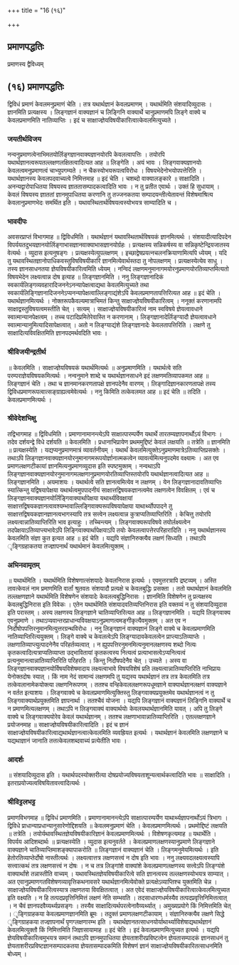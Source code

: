 +++
title = "16 (१६)"

+++


## प्रमाणपद्धतिः

प्रमाणस्य द्वैविध्यम्

## (१६) **प्रमाणपद्धतिः**

द्विविधं प्रमाणं केवलमनुप्रमाणं चेति । तत्र यथार्थज्ञानं केवलप्रमाणम् । यथार्थमिति संशयादिव्युदासः । ज्ञानमिति प्रत्यक्षस्य । लिङ्गज्ञानं वाक्यज्ञानं च लिङ्गिनि वाक्यार्थे चानुप्रमाणमपि लिङ्गे वाक्ये च केवलप्रमाणमिति नातिव्याप्तिः । इदं च साक्षाज्ज्ञेयविषयीकारित्वात्केवलमित्युच्यते ।

### **जयतीर्थविजय**

नन्वनुप्रमाणत्वेनाभिमतयोर्लिङ्गज्ञानवाक्यज्ञानयोरपि केवलत्वापत्तिः । तयोरपि यथार्थज्ञानत्वरूपतल्लक्षणलक्षितत्वादित्यत आह ॥ लिङ्गेति । अयं भावः । लिङ्गवाक्यज्ञानयोः केवलत्वमनुप्रमाणत्वं चाभ्युपगम्यते । न चैकस्योभयरूपत्वविरोधः । विषयभेदेनोभयोपपत्तेरिति । यथार्थज्ञानस्य केवलपदवाच्यत्वे निमित्तमाह ॥ इदं चेति । चशब्दो वाक्यालङ्कारे ॥ साक्षादिति । अनन्यद्वारोपाधितया विषयस्य ज्ञाततासम्पादकत्वादिति भावः । न तु प्रतीत एवार्थः । उक्तं हि सुधायाम् । केवलं विषयस्य ज्ञाततां ज्ञानमुपाधितया करणानि तु तज्जनकतया सम्पादयन्तीत्येतावन्तं विशेषमाश्रित्य केवलानुप्रमाणभेदः समर्थित इति । यथावस्थितार्थविषयत्वस्योभयत्र साम्यादिति च ।

### **भावदीपः**

अवसरप्राप्तं विभागमाह ॥ द्विविधमिति । यथार्थज्ञानं यथावस्थितार्थविषयकं ज्ञानमित्यर्थः । संशयादीत्यादिपदेन विपर्ययतदुभयज्ञानयोर्लिङ्गाभासज्ञानवाक्याभासज्ञानयोर्ग्रहः । प्रत्यक्षस्य सन्निकर्षस्य वा सन्निकृष्टेन्द्रियजातस्य वेत्यर्थः । व्युदास इत्यनुषङ्गः । प्रत्यक्षस्येत्युपलक्षणम् । इच्छाद्वेषप्रयत्नचलनक्रियाणामित्यपि ध्येयम् । यदि तु यथावस्थितज्ञानोपाधिकवस्तुविषविषयीकारि ज्ञानमित्येवार्थस्तदा तु नोपलक्षणम् । प्रत्यक्षस्येत्येव साधु । तस्य ज्ञानसाधनतया ज्ञेयविषयीकारित्वमिति ध्येयम् । नन्विदं लक्षणमनुमानागमयोरनुप्रमाणयोरतिव्याप्तमित्यतो विषयभेदेन लक्ष्यत्वान्न दोष इत्याह ॥ लिङ्गज्ञानमिति । ननु लिङ्गज्ञानादिकं स्वकार्यलिङ्गव्यवहारादिजननेऽनन्यापेक्षत्वाद्यथा केवलमित्युच्यते तथा स्वकार्यलिङ्गिज्ञानादिजननेऽप्यनन्यापेक्षत्वाल्लिङ्गाद्यंशेऽपि केवलप्रमाणतापत्तिरित्यत आह ॥ इदं चेति । यथार्थज्ञानमित्यर्थः । नोक्तरूपकैवल्यमात्राभिमतं किन्तु साक्षाज्ज्ञेयविषयीकारित्वम् । ननूक्तं करणानामपि साक्षाद्वस्तुविषयत्वमस्तीति चेत् । सत्यम् । साक्षाज्ज्ञेयविषयीकारित्वं नाम स्वविषये ज्ञेयत्वावधाने स्वात्मान्यानपेक्षत्वम् । तच्च पटादिप्रमितेरेवास्ति न करणानाम् । लिङ्गज्ञानादेर्लिङ्ग्यादौ ज्ञेयत्वावधाने स्वात्मान्यानुमित्यादिसापेक्षत्वात् । अतो न लिङ्ग्याद्यंशे लिङ्गज्ञानादेः केवलतापत्तिरिति । लक्षणे तु साक्षादित्यविवक्षितमिति ज्ञानपदमर्थवदिति भावः ।

### **श्रीविजयीन्द्रतीर्थ**

॥ केवलमिति । साक्षाज्ज्ञेयविषयकं यथार्थमित्यर्थः ॥ अनुप्रमाणमिति । यथार्थत्वे सति परम्पराज्ञेयविषयकमित्यर्थः । नन्वनुमाने शाब्दे च यथार्थज्ञानसाधने इदं लक्षणमतिव्यापकमत आह ॥ लिङ्गज्ञानं चेति । तथा च ज्ञानमानकरणतापक्षे ज्ञानपदेनैव वारणम् । लिङ्गादिज्ञानकारणतापक्षे तस्य द्विविधप्रमाणरूपत्वात्सङ्ग्राह्यत्वमेवेत्यर्थः । ननु किमिति तत्केवलमत आह ॥ इदं चेति ॥ तदिति । केवलप्रमाणमित्यर्थः ।

### **श्रीवेदेशभिक्षु**

तद्विभागमाह ॥ द्विविधमिति । प्रमाणानामानन्त्येऽपि साक्षात्पारम्पर्येण यथार्थे तारतम्यज्ञापनार्थोऽयं विभागः । तदेव दर्शयन्द्वे विधे दर्शयति ॥ केवलमिति । प्रधानाभिप्रायेण प्रथममुद्दिष्टं केवलं लक्षयति ॥ तत्रेति ॥ ज्ञानमिति ॥ प्रत्यक्षस्येति । यद्यप्यनुप्रमाणमात्रं व्यावर्तनीयम् । यथार्थं केवलमित्युक्तेऽनुप्रमाणमात्रेऽतिव्याप्तिप्रसक्तेः । तथाऽपि लिङ्गज्ञानवाक्यज्ञानयोरनुमानागमरूपयोर्ज्ञानात्मकत्वेन व्यावर्त्यमित्यनुपदमेव वक्ष्यामः । अत एव प्रमाणलक्षणटीकायां ज्ञानमित्यनुप्रमाणव्युदास इति स्पष्टमुक्तम् । नन्वथाऽपि लिङ्गज्ञानवाक्यज्ञानयोरनुमानागमलक्षणानुप्रमाणयोरतिव्याप्तिस्तयोरपि यथार्थज्ञानत्वादित्यत आह ॥ लिङ्गज्ञानमिति । अयमाशयः । यथार्थत्वे सति ज्ञानत्वमित्येव न लक्षणम् । येन लिङ्गज्ञानादावतिव्याप्तिः स्यात्किन्तु यद्विषयापेक्षया यथार्थत्वमुपपादनीयं साक्षात्तद्विषयकज्ञानत्वमेव लक्षणत्वेन विवक्षितम् । एवं च लिङ्गज्ञानवाक्यज्ञानयोर्लिङ्गिवाक्यार्थापेक्षया यथार्थ्यविवक्षायां साक्षात्तद्विषयकज्ञानत्वावश्यम्भावाल्लिङ्गिवाक्यरूपविषयापेक्षया याथार्थ्योपपादने तु साक्षात्तद्विषयकज्ञानज्ञानत्वभागस्यापि तत्र सत्त्वेन लक्ष्यत्वान्न कुत्राप्यतिव्याप्तिरिति । केचित्तु तयोरपि लक्ष्यत्वान्नातिव्याप्तिरिति भाव इत्याहुः । तच्चिन्त्यम् । लिङ्गवाक्यरूपविषये तयोर्लक्ष्यत्वेन तदपेक्षयाऽतिव्याप्त्यभावेऽपि लिङ्गिवाक्यार्थापेक्षयाऽपि तयोः केवलत्वापत्तेरपरिहारादिति । ननु यथार्थज्ञानस्य केवलमिति संज्ञा कुत इत्यत आह ॥ इदं चेति । यद्यपि संज्ञानिरुक्त्यैव लक्षणं सिध्यति । तथाऽपि ृङ्गिग्रहाकतया तज्ज्ञापनार्थं यथार्थमानं केवलमित्युक्तम् ।

### **अभिनवामृतम्**

॥ यथार्थमिति । यथार्थमिति विशेषणात्संशयादेः केवलनिरास इत्यर्थः । एवमुत्तरत्रापि द्रष्टव्यम् । अस्ति तावत्केवलं नाम प्रमाणमिति वार्तां श्रुतवतः संशयादौ प्रत्यक्षे च केवलबुद्धिः प्रसक्ता । ततो यथार्थज्ञानं केवलमिति तल्लक्षणज्ञाने यथार्थमिति विशेषणेन संशयादेः केवलत्वबुद्धिनिरासः । ज्ञानमिति विशेषणेन तु प्रत्यक्षस्य केवलबुद्धिनिरास इति विवेकः । एतेन यथार्थमिति संशयादवतिव्यप्तिनिरास इति वक्तव्यं न तु संशयादिव्युदास इति परास्तम् । अस्य लक्षणस्य लिङ्गज्ञाने चातिव्याप्तिरित्यत आह ॥ लिङ्गज्ञानमिति । यद्यपि लिङ्गवाक्य एवनुप्रमाणे । तथाऽप्यवान्तरप्राधान्यविवक्षयाऽनुप्रमाणत्वमङ्गीकृत्यैवमुक्तम् । अत एव न निर्दोषोपपत्तिरनुमानमित्युत्तरग्रन्थविरोधः । ननु लिङ्गज्ञानं वाक्यज्ञानं लिङ्गे वाक्ये च केवलप्रमाणमिति नातिव्याप्तिरित्ययुक्तम् । लिङ्गे वाक्ये च केवलत्वेऽपि लिङ्ग्यादावकेवलत्वेन प्राप्त्याऽतिव्याप्तेः । लक्षणातिव्याप्त्युत्पादनेनैव परिहर्तव्यत्वात् । न ह्युपपत्तिरनुमनमित्यनुमानलक्षणस्य शब्दो नित्यः कृतकत्वादित्यत्राप्यतिव्याप्ता उद्भावितायां कृतकत्वस्य नित्यत्वं प्रत्याभासत्वेऽप्यनित्यत्वं प्रत्यनुमानत्वान्नातिव्याप्तिरिति परिहरति । किन्तु निर्दोषपदेनैव चेत् । उच्यते । अस्य वा लिङ्गज्ञानवाक्यज्ञानयोर्विषयविशेषमादाय लक्ष्यत्वाभावे विषयविशेषं प्रति लक्ष्यत्वान्नातिव्याप्तिरिति नाभिप्रायः येनोक्तदोषः स्यात् । किं नाम नेदं सामान्यं लक्षणमपि तु यद्यस्य यथार्थज्ञानं तत्र तत्र केवलमिति तत्र तत्केवलानामेकयोक्त्या लक्षणनिरूपणम् । ततश्च वन्हिकेवललक्षणरूपधूमज्ञाने वाक्यार्थज्ञानलक्षणं वाक्यज्ञाने न वर्तत इत्याशयः । लिङ्गवाक्ये च केवलप्रमाणमित्युक्तिस्तु लिङ्गवाक्यप्रयुक्तमेव यथार्थज्ञानत्वं न तु लिङ्गवाक्यार्थप्रयुक्तमिति ज्ञापनार्था । ततश्चैवं योजना । यद्यपि लिङ्गज्ञानं वाक्यज्ञानं लिङ्गिनि वाक्यार्थे च न प्रमाणमित्यलक्षणम् । तथाऽपि न लिङ्गवाक्यं वाक्यार्थयोः केवलयथार्थज्ञानमिति यावत् । अपि तु लिङ्गे वाक्ये च लिङ्गवाक्ययोरेव केवलं यथार्थज्ञानम् । ततश्च लक्षणाभावान्नातिव्याप्तिरिति । एतल्लक्षणज्ञाने प्रयोजनमाह ॥ साक्षाज्ज्ञेयविषयीकारित्वादिति । इदं च ज्ञानं साक्षाज्ज्ञेयविषयीकारित्वाद्यथार्थज्ञानत्वात्केवलमिति व्यवह्रियत इत्यर्थः । यथार्थज्ञानं केवलमिति लक्षणज्ञाने च यद्यथाज्ञानं जानाति तत्तत्केवलशब्दवाच्यं प्रत्येतीति भावः ।

### **आदर्शः**

॥ संशयादिव्युदास इति । यथार्थपदस्योक्तरीत्या दोषप्रयोज्यविषयताशून्यत्वार्थकत्वादिति भावः ॥ साक्षादिति । इतराप्रयोज्यत्वविषयितावत्त्वादित्यर्थः ।

### **श्रीविट्टलभट्ट**

प्रमाणविभगमाह ॥ द्विविधं प्रमाणमिति । प्रमाणानामानन्त्येऽपि साक्षात्पारम्पर्येण याथार्थ्यज्ञापनार्थोऽयं त्रिभागः । द्विविधे प्राधान्याप्रधान्यानुसारेणोद्दिशयति ॥ केवलमनुप्रमाणं चेति । केवलप्रमाणमित्यर्थः । प्रथमोद्दिष्टं लक्षयति ॥ तत्रेति । तयोर्यथावस्थितज्ञेयविषयीकारिज्ञानं केवलप्रमाणमित्यर्थः । विशेषणकृत्यमाह ॥ यथार्थेति । विपर्यय आदिशब्दार्थः ॥ प्रत्यक्षस्येति । व्युदास इत्यनुवर्तते । केवलप्रमाणलक्षणस्यानुप्रमाणे लिङ्गज्ञाने वाक्यज्ञाने चातिव्याप्तिमाशङ्क्यापाकरोति ॥ लिङ्गज्ञानं वाक्यज्ञानं चेति । लिङ्गमनुमेयमित्यर्थः । इति हेतोरतिव्याप्तेर्दोषो नास्तीत्यर्थः । लक्ष्यत्वात्तत्र लक्षणसत्त्वं न दोष इति भावः । ननु लक्ष्यवदलक्ष्यत्वस्यापि सत्त्वात्कथं तत्र लक्षणसत्त्वं न दोषः । न च तत्र लिङ्गांशे वाक्यांशे केवलप्रमाणलक्षणस्य सत्त्वेऽपि लिङ्ग्यंशे वाक्यार्थांशे तन्नास्तीति वाच्यम् । यथावस्थितज्ञेयविषयीकारित्वे सति ज्ञानत्वस्य तल्लक्षणस्योभयत्र साम्यात् । अत एवानुप्रमाणगतविशेषणव्यावृत्तिकथनावसरे यथार्थज्ञानमित्येवोक्ते प्रत्यक्षेऽव्याप्तिश्च युक्तमिति चेन्न । साक्षाज्ज्ञेयविषयीकारित्वस्यात्र लक्षणतया विवक्षितत्वात् । अत एवेदं साक्षाज्ज्ञेयविषयीकारित्वात्केवलमित्युच्यत इति वक्ष्यति । न हि तत्पदप्रवृत्तिनिमित्तं लक्षणं नेति सम्भवति । तदसाधारणधर्मस्यैव तत्पदप्रवृत्तिनिमित्तत्वात् । न चैवं ज्ञानपदवैय्यर्थ्यप्रसङ्गः । तस्यैव साक्षादित्यर्थपरत्वेनावैय्यर्थ्यात् । अमुख्यप्रयोगे किं निमित्तमिति चेत् । ृङ्गिग्राहकया केवलप्रमाणज्ञानमिति ब्रूमः । तदुक्तं प्रमाणलक्षणटीकायाम् । संज्ञानिरुक्त्यैव लक्षणे सिद्धे ृङ्गिग्राहकया तज्ज्ञापनार्थं पृणग्लक्षणारम्भ इति । यथार्थज्ञानतत्साधनयोर्याथार्थ्याविशेषाद्यथार्थज्ञानं केवलमित्युक्तौ किं निमित्तमिति जिज्ञासायामाह ॥ इदं चेति । इदं केवलप्रमाणमित्युच्यत इत्यर्थः । यद्यपि ज्ञेयविषयीकारित्वमुभयत्र समानं तथाऽपि ज्ञानमुपाधितया ज्ञेयताशरीरप्रविष्टत्वेन ज्ञेयतासम्पादकं ज्ञानसाधनं तु ज्ञेयताशरीरप्रविष्टज्ञानसम्पादकतया ज्ञेयतासम्पादकमिति विशेषणं ज्ञानं साक्षाज्ज्ञेयविषयीकारितत्साधनमिति बोध्यम् ।

